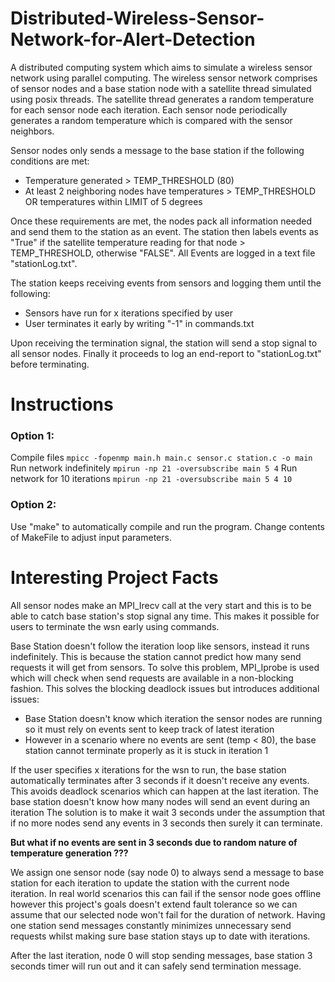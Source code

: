# Distributed-Wireless-Sensor-Network-for-Alert-Detection
A distributed computing system which aims to simulate a wireless sensor network using parallel computing.
The wireless sensor network comprises of sensor nodes and a base station node with a satellite thread simulated using posix threads.
The satellite thread generates a random temperature for each sensor node each iteration.
Each sensor node periodically generates a random temperature which is compared with the sensor neighbors.

Sensor nodes only sends a message to the base station if the following conditions are met:
- Temperature generated > TEMP_THRESHOLD (80)
- At least 2 neighboring nodes have temperatures > TEMP_THRESHOLD OR temperatures within LIMIT of 5 degrees

Once these requirements are met, the nodes pack all information needed and send them to the station as an event.
The station then labels events as "True" if the satellite temperature reading for that node > TEMP_THRESHOLD, otherwise "FALSE".
All Events are logged in a text file "stationLog.txt".

The station keeps receiving events from sensors and logging them until the following:
- Sensors have run for x iterations specified by user
- User terminates it early by writing "-1" in commands.txt

Upon receiving the termination signal, the station will send a stop signal to all sensor nodes.
Finally it proceeds to log an end-report to "stationLog.txt" before terminating.

# Instructions
### Option 1:
Compile files
`mpicc -fopenmp main.h main.c sensor.c station.c -o main`
Run network indefinitely
`mpirun -np 21 -oversubscribe main 5 4`
Run network for 10 iterations
`mpirun -np 21 -oversubscribe main 5 4 10`

### Option 2: 
Use "make" to automatically compile and run the program.
Change contents of MakeFile to adjust input parameters.

# Interesting Project Facts
All sensor nodes make an MPI_Irecv call at the very start and this is to be able to catch base station's stop signal any time.
This makes it possible for users to terminate the wsn early using commands.

Base Station doesn't follow the iteration loop like sensors, instead it runs indefinitely. This is because the station
cannot predict how many send requests it will get from sensors. 
To solve this problem, MPI_Iprobe is used which will check when send requests are available in a non-blocking fashion. 
This solves the blocking deadlock issues but introduces additional issues:
- Base Station doesn't know which iteration the sensor nodes are running so it must rely on events sent to keep track of latest iteration
- However in a scenario where no events are sent (temp < 80), the base station cannot terminate properly as it is stuck in iteration 1

If the user specifies x iterations for the wsn to run, the base station automatically terminates after 3 seconds if it doesn't receive any events.
This avoids deadlock scenarios which can happen at the last iteration.
The base station doesn't know how many nodes will send an event during an iteration 
The solution is to make it wait 3 seconds under the assumption that if no more nodes send any events in 3 seconds then surely it can terminate.

**But what if no events are sent in 3 seconds due to random nature of temperature generation ???**

We assign one sensor node (say node 0) to always send a message to base station for each iteration to update the station with the current node iteration.
In real world scenarios this can fail if the sensor node goes offline however this project's goals doesn't extend fault tolerance so we can assume
that our selected node won't fail for the duration of network.
Having one station send messages constantly minimizes unnecessary send requests whilst making sure base station stays up to date with iterations.

After the last iteration, node 0 will stop sending messages, base station 3 seconds timer will run out and it can safely send termination message.

